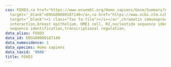 ```yaml
---
csv: FOXD3,<a href="https://www.ensembl.org/Homo_sapiens/Gene/Summary?db=core;g=ENSG00000187140"
  target="_blank">ENSG00000187140</a>,<a href="https://www.ncbi.nlm.nih.gov/pubmed/22863008"
  target="_blank"><i class="fas fa-file"></i></a>",chromatin immunoprecipitation assay,direct
  interaction,breast epithelium, HME1 cell, R2,nucleotide sequence identification,nucleotide
  sequence identification,transcriptional regulation,
data_alias: FOXD3
data_id: ENSG00000187140
data_numevidence: 1
data_species: Homo sapiens
data_taxid: '9606'
title: FOXD3
---
```

